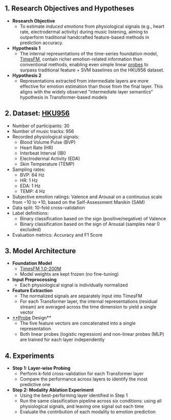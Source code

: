 ## 1. Research Objectives and Hypotheses

- **Research Objective**
    - To estimate *induced emotions* from physiological signals (e.g., heart rate, electrodermal activity) during music listening, aiming to outperform traditional handcrafted feature-based methods in prediction accuracy.
- **Hypothesis 1**
    - The internal representations of the time-series foundation model, [TimesFM](https://github.com/google-research/timesfm), contain richer emotion-related information than conventional methods, enabling even simple linear [probes](https://arxiv.org/abs/2102.12452) to surpass traditional feature + SVM baselines on the HKU956 dataset.
- **Hypothesis 2**
    - Representations extracted from intermediate layers are more effective for emotion estimation than those from the final layer. This aligns with the widely observed "intermediate layer semantics" hypothesis in Transformer-based models

## 2. Dataset: [**HKU956**](https://www.mdpi.com/2076-3417/12/18/9354)

- Number of participants: 30
- Number of music tracks: 956
- Recorded physiological signals:
    - Blood Volume Pulse (BVP)
    - Heart Rate (HR)
    - Interbeat Interval (IBI)
    - Electrodermal Activity (EDA)
    - Skin Temperature (TEMP)
- Sampling rates:
    - BVP: 64 Hz
    - HR: 1 Hz
    - EDA: 1 Hz
    - TEMP: 4 Hz
- Subjective emotion ratings: Valence and Arousal on a continuous scale from −10 to +10, based on the Self-Assessment Manikin (SAM)
- Data split: 10-fold cross-validation
- Label definitions:
    - Binary classification based on the sign (positive/negative) of Valence
    - Binary classification based on the sign of Arousal (samples near 0 excluded)
- Evaluation metrics: Accuracy and F1 Score

## 3. Model Architecture

- **Foundation Model**
    - [TimesFM 1.0-200M](https://github.com/google-research/timesfm)
    - Model weights are kept frozen (no fine-tuning)
- **Input Preprocessing**
    - Each physiological signal is individually normalized
- **Feature Extraction**
    - The normalized signals are separately input into TimesFM
    - For each Transformer layer, the internal representations (residual stream) are averaged across the time dimension to yield a single vector
- [**Probe](https://arxiv.org/abs/2102.12452) Design**
    - The five feature vectors are concatenated into a single representation
    - Both linear probes (logistic regression) and non-linear probes (MLP) are trained for each layer independently

## 4. Experiments

- **Step 1: Layer-wise Probing**
    - Perform k-fold cross-validation for each Transformer layer
    - Compare the performance across layers to identify the most predictive one
- **Step 2: Modality Ablation Experiment**
    - Using the best-performing layer identified in Step 1
    - Run the same classification pipeline across six conditions: using all physiological signals, and leaving one signal out each time
    - Evaluate the contribution of each modality to emotion prediction
